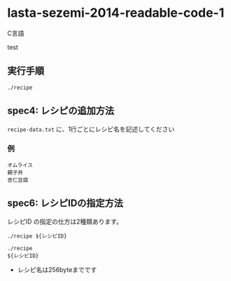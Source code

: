 # lasta-sezemi-2014-readable-code-1
C言語

test

## 実行手順
`./recipe`

## spec4: レシピの追加方法
`recipe-data.txt` に、1行ごとにレシピ名を記述してください

### 例
```
オムライス
親子丼
杏仁豆腐
```

## spec6: レシピIDの指定方法
レシピID の指定の仕方は2種類あります。

```
./recipe ${レシピID}
```
```
./recipe
${レシピID}
```

* レシピ名は256byteまでです
